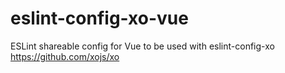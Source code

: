 # eslint-config-xo-vue
ESLint shareable config for Vue to be used with eslint-config-xo https://github.com/xojs/xo
